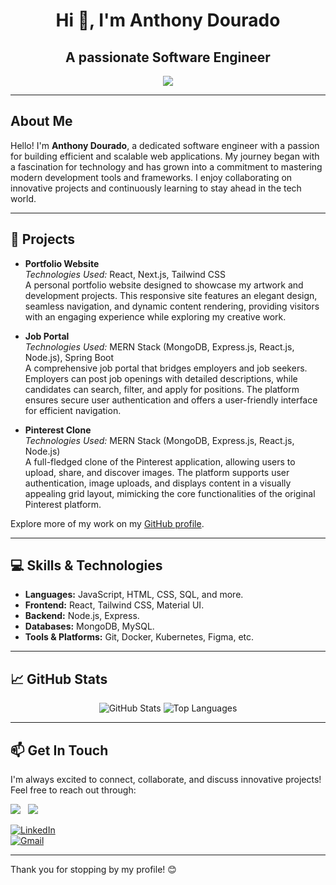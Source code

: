 <h1 align="center">Hi 👋, I'm Anthony Dourado</h1>
<h2 align="center">A passionate Software Engineer</h2>

<p align="center">
  <a href="https://skillicons.dev">
    <img src="https://skillicons.dev/icons?i=html,css,js,react,nodejs,express,mongodb,mysql,git,kubernetes,docker,figma,tailwind,materialui" />
  </a>
</p>

---

## About Me

Hello! I'm **Anthony Dourado**, a dedicated software engineer with a passion for building efficient and scalable web applications. My journey began with a fascination for technology and has grown into a commitment to mastering modern development tools and frameworks. I enjoy collaborating on innovative projects and continuously learning to stay ahead in the tech world.

---

## 🚀 Projects

- **Portfolio Website**  
  *Technologies Used:* React, Next.js, Tailwind CSS  
  A personal portfolio website designed to showcase my artwork and development projects. This responsive site features an elegant design, seamless navigation, and dynamic content rendering, providing visitors with an engaging experience while exploring my creative work.

- **Job Portal**  
  *Technologies Used:* MERN Stack (MongoDB, Express.js, React.js, Node.js), Spring Boot  
  A comprehensive job portal that bridges employers and job seekers. Employers can post job openings with detailed descriptions, while candidates can search, filter, and apply for positions. The platform ensures secure user authentication and offers a user-friendly interface for efficient navigation.

- **Pinterest Clone**  
  *Technologies Used:* MERN Stack (MongoDB, Express.js, React.js, Node.js)  
  A full-fledged clone of the Pinterest application, allowing users to upload, share, and discover images. The platform supports user authentication, image uploads, and displays content in a visually appealing grid layout, mimicking the core functionalities of the original Pinterest platform.

Explore more of my work on my [GitHub profile](https://github.com/Code-With-Anthony).

---

## 💻 Skills & Technologies

- **Languages:** JavaScript, HTML, CSS, SQL, and more.
- **Frontend:** React, Tailwind CSS, Material UI.
- **Backend:** Node.js, Express.
- **Databases:** MongoDB, MySQL.
- **Tools & Platforms:** Git, Docker, Kubernetes, Figma, etc.

---

## 📈 GitHub Stats

<p align="center">
  <img src="https://github-readme-stats.vercel.app/api?username=Code-With-Anthony&show_icons=true&theme=radical" alt="GitHub Stats" />
  <img src="https://github-readme-stats.vercel.app/api/top-langs/?username=Code-With-Anthony&layout=compact&theme=radical" alt="Top Languages" />
</p>

---

## 📫 Get In Touch

I'm always excited to connect, collaborate, and discuss innovative projects!  
Feel free to reach out through:

<p align="left">
  <a href="https://www.linkedin.com/in/anthony-dourado/" target="_blank" style="text-decoration: none !important; border: none !important; outline: none !important; display: inline-block !important;">
    <img src="https://skillicons.dev/icons?i=linkedin" />
  </a>&nbsp;&nbsp;
  <a href="mailto:anthonydourado111@gmail.com" style="text-decoration: none !important; border: none !important; outline: none !important; display: inline-block !important;">
    <img src="https://skillicons.dev/icons?i=gmail" />
  </a> 
</p>

[![LinkedIn](https://skillicons.dev/icons?i=linkedin)](https://www.linkedin.com/in/anthony-dourado/)  
[![Gmail](https://skillicons.dev/icons?i=gmail)](mailto:anthonydourado111@gmail.com)




---

Thank you for stopping by my profile! 😊
